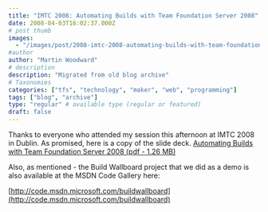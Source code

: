 ```yaml
---
title: "IMTC 2008: Automating Builds with Team Foundation Server 2008"
date: 2008-04-03T16:02:37.000Z
# post thumb
images:
  - "/images/post/2008-imtc-2008-automating-builds-with-team-foundation-server-2008.jpg"
#author
author: "Martin Woodward"
# description
description: "Migrated from old blog archive"
# Taxonomies
categories: ["tfs", "technology", "maker", "web", "programming"]
tags: ["blog", "archive"]
type: "regular" # available type (regular or featured)
draft: false
---
```

Thanks to everyone who attended my session this afternoon at IMTC 2008 in Dublin.  As promised, here is a copy of the slide deck.    [Automating Builds with Team Foundation Server 2008 (pdf - 1.26 MB)](http://www.woodwardweb.com/talks/imtc2008.pdf) 

Also, as mentioned - the Build Wallboard project that we did as a demo is also available at the MSDN Code Gallery here:  

[http://code.msdn.microsoft.com/buildwallboard](http://code.msdn.microsoft.com/buildwallboard)